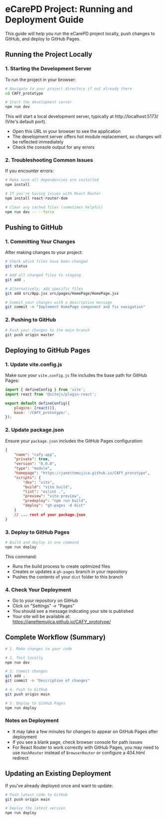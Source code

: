 # eCarePD Project: Running and Deployment Guide

This guide will help you run the eCarePD project locally, push changes to GitHub, and deploy to GitHub Pages.

## Running the Project Locally

### 1. Starting the Development Server

To run the project in your browser:

```bash
# Navigate to your project directory if not already there
cd CAFY_prototype

# Start the development server
npm run dev
```

This will start a local development server, typically at http://localhost:5173/ (Vite's default port).

- Open this URL in your browser to see the application
- The development server offers hot module replacement, so changes will be reflected immediately
- Check the console output for any errors

### 2. Troubleshooting Common Issues

If you encounter errors:

```bash
# Make sure all dependencies are installed
npm install

# If you're having issues with React Router
npm install react-router-dom

# Clear any cached files (sometimes helpful)
npm run dev -- --force
```

## Pushing to GitHub

### 1. Committing Your Changes

After making changes to your project:

```bash
# Check which files have been changed
git status

# Add all changed files to staging
git add .

# Alternatively, add specific files
git add src/App.jsx src/pages/HomePage/HomePage.jsx

# Commit your changes with a descriptive message
git commit -m "Implement HomePage component and fix navigation"
```

### 2. Pushing to GitHub

```bash
# Push your changes to the main branch
git push origin master
```

## Deploying to GitHub Pages

### 1. Update vite.config.js

Make sure your `vite.config.js` file includes the base path for GitHub Pages:

```javascript
import { defineConfig } from 'vite';
import react from '@vitejs/plugin-react';

export default defineConfig({
	plugins: [react()],
	base: '/CAFY_prototype/',
});
```

### 2. Update package.json

Ensure your `package.json` includes the GitHub Pages configuration:

```json
{
	"name": "cafy-app",
	"private": true,
	"version": "0.0.0",
	"type": "module",
	"homepage": "https://janettemujica.github.io/CAFY_prototype",
	"scripts": {
		"dev": "vite",
		"build": "vite build",
		"lint": "eslint .",
		"preview": "vite preview",
		"predeploy": "npm run build",
		"deploy": "gh-pages -d dist"
	}
	// ... rest of your package.json
}
```

### 3. Deploy to GitHub Pages

```bash
# Build and deploy in one command
npm run deploy
```

This command:

- Runs the build process to create optimized files
- Creates or updates a `gh-pages` branch in your repository
- Pushes the contents of your `dist` folder to this branch

### 4. Check Your Deployment

- Go to your repository on GitHub
- Click on "Settings" → "Pages"
- You should see a message indicating your site is published
- Your site will be available at: https://janettemujica.github.io/CAFY_prototype/

## Complete Workflow (Summary)

```bash
# 1. Make changes to your code

# 2. Test locally
npm run dev

# 3. Commit changes
git add .
git commit -m "Description of changes"

# 4. Push to GitHub
git push origin main

# 5. Deploy to GitHub Pages
npm run deploy
```

### Notes on Deployment

- It may take a few minutes for changes to appear on GitHub Pages after deployment
- If you see a blank page, check browser console for path issues
- For React Router to work correctly with GitHub Pages, you may need to use `HashRouter` instead of `BrowserRouter` or configure a 404.html redirect

## Updating an Existing Deployment

If you've already deployed once and want to update:

```bash
# Push latest code to GitHub
git push origin main

# Deploy the latest version
npm run deploy
```
